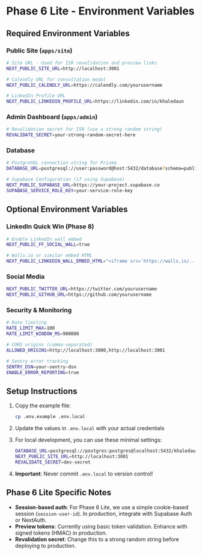 # Phase 6 Lite - Environment Variables

## Required Environment Variables

### Public Site (`apps/site`)

```bash
# Site URL - Used for ISR revalidation and preview links
NEXT_PUBLIC_SITE_URL=http://localhost:3001

# Calendly URL for consultation modal
NEXT_PUBLIC_CALENDLY_URL=https://calendly.com/yourusername

# LinkedIn Profile URL
NEXT_PUBLIC_LINKEDIN_PROFILE_URL=https://linkedin.com/in/khaledaun
```

### Admin Dashboard (`apps/admin`)

```bash
# Revalidation secret for ISR (use a strong random string)
REVALIDATE_SECRET=your-strong-random-secret-here
```

### Database

```bash
# PostgreSQL connection string for Prisma
DATABASE_URL=postgresql://user:password@host:5432/database?schema=public

# Supabase Configuration (if using Supabase)
NEXT_PUBLIC_SUPABASE_URL=https://your-project.supabase.co
SUPABASE_SERVICE_ROLE_KEY=your-service-role-key
```

## Optional Environment Variables

### LinkedIn Quick Win (Phase 8)

```bash
# Enable LinkedIn wall embed
NEXT_PUBLIC_FF_SOCIAL_WALL=true

# Walls.io or similar embed HTML
NEXT_PUBLIC_LINKEDIN_WALL_EMBED_HTML="<iframe src='https://walls.io/...'></iframe>"
```

### Social Media

```bash
NEXT_PUBLIC_TWITTER_URL=https://twitter.com/yourusername
NEXT_PUBLIC_GITHUB_URL=https://github.com/yourusername
```

### Security & Monitoring

```bash
# Rate limiting
RATE_LIMIT_MAX=100
RATE_LIMIT_WINDOW_MS=900000

# CORS origins (comma-separated)
ALLOWED_ORIGINS=http://localhost:3000,http://localhost:3001

# Sentry error tracking
SENTRY_DSN=your-sentry-dsn
ENABLE_ERROR_REPORTING=true
```

## Setup Instructions

1. Copy the example file:
   ```bash
   cp .env.example .env.local
   ```

2. Update the values in `.env.local` with your actual credentials

3. For local development, you can use these minimal settings:
   ```bash
   DATABASE_URL=postgresql://postgres:postgres@localhost:5432/khaledaun
   NEXT_PUBLIC_SITE_URL=http://localhost:3001
   REVALIDATE_SECRET=dev-secret
   ```

4. **Important**: Never commit `.env.local` to version control!

## Phase 6 Lite Specific Notes

- **Session-based auth**: For Phase 6 Lite, we use a simple cookie-based session (`session-user-id`). In production, integrate with Supabase Auth or NextAuth.
- **Preview tokens**: Currently using basic token validation. Enhance with signed tokens (HMAC) in production.
- **Revalidation secret**: Change this to a strong random string before deploying to production.

